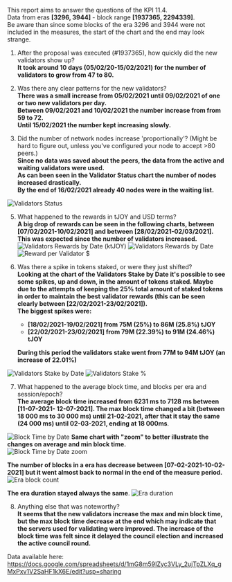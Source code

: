 This report aims to answer the questions of the KPI 11.4.  
Data from eras **[3296, 3944]** - block range **[1937365, 2294339]**.  
Be aware than since some blocks of the era 3296 and 3944  were not included in the measures, the start of the chart and the end may look strange.

1) After the proposal was executed (#1937365), how quickly did the new validators show up?  
**It took around 10 days (05/02/20-15/02/2021) for the number of validators to grow from 47 to 80.**
  
2) Was there any clear patterns for the new validators?  
**There was a small increase from 05/02/2021 until 09/02/2021 of one or two new validators per day.   
  Between 09/02/2021 and 10/02/2021 the number increase from from 59 to 72.  
  Until 15/02/2021 the number kept increasing slowly.**

4) Did the number of network nodes increase 'proportionally'? (Might be hard to figure out, unless you've configured your node to accept >80 peers.)  
**Since no data was saved about the peers, the data from the active and waiting validators were used.  
    As can been seen in the Validator Status chart the number of nodes increased drastically.  
    By the end of 16/02/2021 already 40 nodes were in the waiting list.**


![Validators Status](https://user-images.githubusercontent.com/7486476/110055445-ddfcf700-7d54-11eb-9df3-f71bbc8c1def.png)

5) What happened to the rewards in tJOY and USD terms?  
  **A big drop of rewards can be seen in the following charts, between [07/02/2021-10/02/2021] and between [28/02/2021-02/03/2021].  
  This was expected since the number of validators increased.**  
![Validators Rewards by Date (ktJOY)](https://user-images.githubusercontent.com/7486476/110248691-4d97ff80-7f6a-11eb-83ec-213a5c06c070.png)
![Validators Rewards by Date](https://user-images.githubusercontent.com/7486476/110248845-f34b6e80-7f6a-11eb-87c9-04f091822efb.png)
![Reward per Validator $](https://user-images.githubusercontent.com/7486476/110248009-e9c00780-7f66-11eb-8ec5-25c8d8863c3b.png)


6) Was there a spike in tokens staked, or were they just shifted?  
**Looking at the chart of the Validators Stake by Date it's possible to see some spikes, up and down, in the amount of tokens staked. Maybe due to the attempts of keeping the 25% total amount of staked tokens in order to maintain the best validator rewards (this can be seen clearly between [22/02/2021-23/02/2021]).  
The biggest spikes were:**  
   - **[18/02/2021-19/02/2021] from 75M (25%) to 86M (25.8%) tJOY**
   - **[22/02/2021-23/02/2021] from 79M (22.39%) to 91M (24.46%) tJOY**  
   
    **During this period the validators stake went from 77M to 94M tJOY (an increase of 22.01%)**

![Validators Stake by Date](https://user-images.githubusercontent.com/7486476/110229386-f27df280-7f00-11eb-8066-49ea09c48d20.png)
![Validators Stake %](https://user-images.githubusercontent.com/7486476/110245146-f1c57a80-7f59-11eb-9267-1ce653dda156.png)


7) What happened to the average block time, and blocks per era and session/epoch?  
  **The average block time increased from 6231 ms to 7128 ms between [11-07-2021- 12-07-2021].
  The max block time changed a bit (between 18 000 ms to 30 000 ms) until 21-02-2021, after that it stay the same (24 000 ms) until 02-03-2021, ending at 18 000ms**.
  
![Block Time by Date](https://user-images.githubusercontent.com/7486476/110229356-c2365400-7f00-11eb-90c9-c89a176c061c.png)
**Same chart with "zoom" to better illustrate the changes on average and min block time.**   
![Block Time by Date zoom](https://user-images.githubusercontent.com/7486476/110230309-ff521480-7f07-11eb-9996-aebe79bda913.png)


**The number of blocks in a era has decrease between [07-02-2021-10-02-2021] but it went almost back to normal in the end of the measure period.** 
![Era block count](https://user-images.githubusercontent.com/7486476/110229368-d2e6ca00-7f00-11eb-9606-b6373773f6ed.png)

  **The era duration stayed always the same**.
![Era duration](https://user-images.githubusercontent.com/7486476/110780804-03aa6480-825d-11eb-8e91-e71fead713ca.png)


8) Anything else that was noteworthy?  
**It seems that the new validators increase the max and min block time, but the max block time decrease at the end which may indicate that the servers used for validating were improved. The increase of the block time was felt since it delayed the council election and increased the active council round.**



Data available here:
https://docs.google.com/spreadsheets/d/1mG8m59IZyc3VLy_2ujTpZLXq_gMxPxv1V2SaHF1kX6E/edit?usp=sharing
